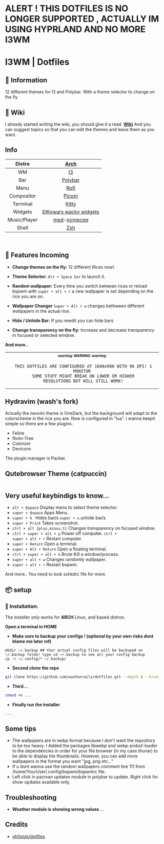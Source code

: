 # ALERT ! THIS DOTFILES IS NO LONGER SUPPORTED , ACTUALLY IM USING HYPRLAND AND NO MORE I3WM

# I3WM | Dotfiles 
 
## 🌿 Information
12 different themes for I3 and Polybar. With a theme selector to change on the fly

## :book: Wiki
I already started writing the wiki, you should give it a read. [**Wiki**](https://github.com/gh0stzk/dotfiles/wiki) And you can suggest topics so that you can edit the themes and leave them as you want.

<!--- https://user-images.githubusercontent.com/67278339/211363959-9182ecb7-e56e-4598-afed-f352c5d2979e.mp4 -->

## Info
<!-- <img src="https://user-images.githubusercontent.com/67278339/221605474-21d65156-0cf7-485c-bd1a-40792c37817e.png" alt="Linux Fetch" align="right" width="450"> -->

|Distro|[Arch](https://archlinux.org/)|
|:---:|:---:|
|WM|[I3](https://github.com/i3/i3)|
|Bar|[Polybar](https://github.com/polybar/polybar)|
|Menu|[Rofi](https://github.com/davatorium/rofi)|
|Compositor|[Picom](https://archlinux.org/packages/community/x86_64/picom/)|
|Terminal|[Kitty](https://github.com/kovidgoyal/kitty)|
|Widgets|[ElKowars wacky widgets ](https://github.com/elkowar/eww)|
|Music/Player|[mpd](https://archlinux.org/packages/extra/x86_64/mpd/)-[ncmpcpp](https://archlinux.org/packages/community/x86_64/ncmpcpp/)|
|Shell|[Zsh](https://archlinux.org/packages/extra/x86_64/zsh/)|

<br>

## 🚀 Features Incoming
<!-- <img src="https://user-images.githubusercontent.com/67278339/221426400-6029bdd7-f183-4860-9ade-a5fe35d2251a.png" alt="Rice Menu" align="right" width="400px"> -->

* **Change themes on the fly:** 12 different Rices now!.

* **Theme Selector:** <code>Alt + Space bar</code> to launch it.

* **Random wallpaper:**  Every time you switch between rices or reload bspwm with <code>super + alt + r</code> a new wallpaper is set depending on the rice you are on.

* **Wallpaper Changer** <code>Super + Alt + w</code> changes bethween different wallpapers in the actual rice.

* **Hide / Unhide Bar:** If you needit you can hide bars

* **Change transparency on the fly:** 
Increase and decrease transparency in focused or selected window.

**And more..**

<table align="center">
   <tr>
      <th align="center">
         <sup><sub>:warning: WARNING :warning:</sub></sup>
      </th>
   </tr>
   <tr>
      <td align="center">
      
      
      
     THIS DOTFILES ARE CONFIGURED AT 1600x900 WITH 96 DPI! 1 MONITOR
     SOME STUFF MIGHT BREAK ON LOWER OR HIGHER
     RESOLUTIONS BUT WILL STILL WORK!
     
   </tr>
   </table>

</details>

## Hydravim (wash's fork)
Actually the neovim theme is OneDark, but the background will adapt to the colorscheme in the rice you are. Now is configured in "lua". i wanna keepit simple so there are a few plugins.
- Feline
- Nvim-Tree
- Colorizer
- Devicons

The plugin manager is Packer.

<!--  <img src="https://user-images.githubusercontent.com/67278339/221430203-23308e84-c974-4481-8c17-9aab53b37766.gif" alt="Neovim Themes" align="center" width="400px"> -->

## Qutebrowser Theme (catpuccin)
<img src="">

## Very useful keybindigs to know...

- <code>alt + @space</code> Display menu to select theme selector.
- <code>super + @space</code> Apps Menu.
- <code>super + h </code> Hides bar/s <code>super + u</code> unhide bar/s
- <code>super + Print</code> Takes screenshot.
- <code>ctrl + alt {plus,minus,t}</code> Changes transparency on focused window.
- <code>ctrl + super + alt + p</code> Power off computer. <code>ctrl + super + alt + r</code> Restart computer.
- <code>super + Return</code> Open a terminal.
- <code>super + Alt + Return</code> Open a floating terminal.
- <code>ctrl + super + alt + k</code> Brute Kill a window/process.
- <code>super + alt + w</code> Changes randomly wallpaper.
- <code>super + alt + r</code> Restart bspwm.

And more.. You need to look sxhkdrc file for more.

## 📦 setup

### 💾 Installation:
The installer only works for **ARCH** Linux, and based distros.

<b>Open a terminal in HOME</b>
- **Make sure to backup your configs ! (optional by your own risks dont blame me later mf)**
```sh/
mkdir ~/.backup ## Your actual config files will be backuped on ~/.backup folder type cd ~/.backup to see all your config backup
cp -r ~/.config/* ~/.backup/
```

- **Second clone the repo**
```sh
git clone https://github.com/washonrails/dotfiles.git --depth 1 --branch main dotfiles
```

- **Third...**
```sh
chmod +x ...
```

- **Finally run the installer**
```sh
...

```
## Some tips

* The wallpapers are in webp format because I don't want the repository to be too heavy. I Added the packages libwebp and webp-pixbuf-loader to the dependencies in order for your file browser (in my case thunar) to be able to display the thumbnails. However, you can add more wallpapers in the format you want "jpg, png etc..."
* If u dont wanna use the random wallpapers comment line 111 from /home/YourUser/.config/bspwm/bspwmrc file.
* Left click in pacman updates module in polybar to update. Right click for show updates available only.

## Troubleshooting
* **Weather module is showing wrong values**
...

## Credits
- [ gh0stzk/dotfiles ](https://github.com/gh0stzk/dotfiles/)
